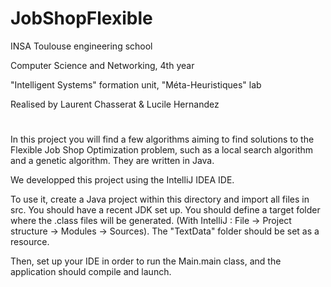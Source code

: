 # JobShopFlexible

INSA Toulouse engineering school

Computer Science and Networking, 4th year 

"Intelligent Systems" formation unit, "Méta-Heuristiques" lab

Realised by Laurent Chasserat & Lucile Hernandez

#

In this project you will find a few algorithms aiming to find solutions
to the Flexible Job Shop Optimization problem, such as a local 
search algorithm and a genetic algorithm. They are written in Java.

We developped this project using the IntelliJ IDEA IDE.

To use it, create a Java project within this directory and import all files in src.
You should have a recent JDK set up. You should define a target folder where the .class files
will be generated. (With IntelliJ : File -> Project structure -> Modules -> Sources).
The "TextData" folder should be set as a resource.

Then, set up your IDE in order to run the Main.main class, and the application should 
compile and launch.
